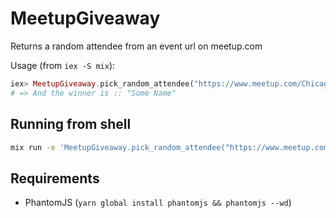 # MeetupGiveaway

Returns a random attendee from an event url on meetup.com

Usage (from `iex -S mix`):

  ```elixir
  iex> MeetupGiveaway.pick_random_attendee("https://www.meetup.com/ChicagoElixir/events/241965932/")
  # => And the winner is :: "Some Name"
  ```

## Running from shell

```bash
mix run -e 'MeetupGiveaway.pick_random_attendee("https://www.meetup.com/ChicagoElixir/events/241965932/")'
```


## Requirements

- PhantomJS (`yarn global install phantomjs && phantomjs --wd`)
